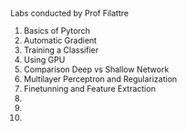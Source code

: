 Labs conducted by Prof Filattre

1. Basics of Pytorch
2. Automatic Gradient
3. Training a Classifier
4. Using GPU
5. Comparison Deep vs Shallow Network
6. Multilayer Perceptron and Regularization
7. Finetunning and Feature Extraction
8.
9.
10.
